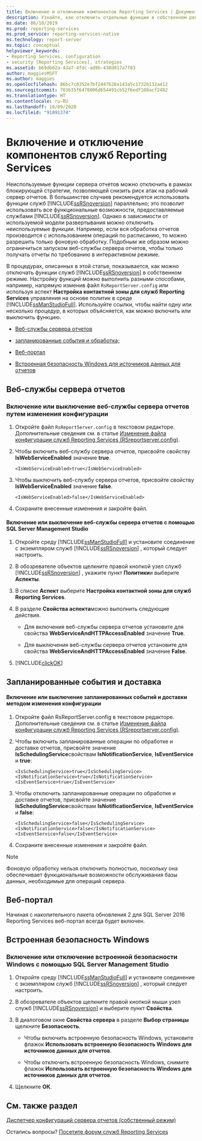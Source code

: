 ```yaml
---
title: Включение и отключение компонентов Reporting Services | Документы Майкрософт
description: Узнайте, как отключить отдельные функции в собственном режиме Reporting Services. Настраивать функции можно различными способами.
ms.date: 06/10/2019
ms.prod: reporting-services
ms.prod_service: reporting-services-native
ms.technology: report-server
ms.topic: conceptual
helpviewer_keywords:
- Reporting Services, configuration
- security [Reporting Services], strategies
ms.assetid: b69db02a-43a7-4fdc-ad9b-438d817a7f83
author: maggiesMSFT
ms.author: maggies
ms.openlocfilehash: 86bc7c0352e7bf2447628a143a5c1732b132a412
ms.sourcegitcommit: 783b35f6478006d654491cb52f6edf108acf2482
ms.translationtype: HT
ms.contentlocale: ru-RU
ms.lasthandoff: 10/09/2020
ms.locfileid: "91891374"
---
```

# <a name="turn-reporting-services-features-on-or-off"></a>Включение и отключение компонентов служб Reporting Services
  Неиспользуемые функции сервера отчетов можно отключить в рамках блокирующей стратегии, позволяющей снизить риск атак на рабочий сервер отчетов. В большинстве случаев рекомендуется использовать функции служб [!INCLUDE[ssRSnoversion](../../includes/ssrsnoversion-md.md)] параллельно; это позволит использовать все функциональные возможности, предоставляемые службами [!INCLUDE[ssRSnoversion](../../includes/ssrsnoversion-md.md)]. Однако в зависимости от используемой модели развертывания можно отключить неиспользуемые функции. Например, если вся обработка отчетов производится с использованием операций по расписанию, то можно разрешить только фоновую обработку. Подобным же образом можно ограничиться запуском веб-службы сервера отчетов, чтобы только получать отчеты по требованию в интерактивном режиме.  
  
 В процедурах, описанных в этой статье, показывается, как можно отключать функции служб [!INCLUDE[ssRSnoversion](../../includes/ssrsnoversion-md.md)] в собственном режиме. Настройку функций можно выполнить разными способами, например, напрямую изменив файл `RsReportServer.config` или используя аспект **Настройка контактной зоны для служб Reporting Services** управления на основе политик в среде [!INCLUDE[ssManStudioFull](../../includes/ssmanstudiofull-md.md)]. Используйте ссылки, чтобы найти одну или несколько процедур, в которых объясняется, как можно включить или выключить функцию.  
  
-   [Веб-службы сервера отчетов](#RSWebSvc)  
  
-   [запланированные события и обработка;](#Sched)  
  
-   [Веб-портал](#WebPortal)  
  
-   [Встроенная безопасность Windows для источников данных для отчетов](#WinIntSec)  
  
##  <a name="report-server-web-service"></a><a name="RSWebSvc"></a> Веб-службы сервера отчетов  
  
### <a name="to-turn-on-or-off-the-report-server-web-service-by-editing-configuration"></a>Включение или выключение веб-службы сервера отчетов путем изменения конфигурации  
  
1.  Откройте файл `RsReportServer.config` в текстовом редакторе. Дополнительные сведения см. в статье [Изменение файла конфигурации служб Reporting Services (RSreportserver.config)](../../reporting-services/report-server/modify-a-reporting-services-configuration-file-rsreportserver-config.md).  
  
2.  Чтобы включить веб-службу сервера отчетов, присвойте свойству **IsWebServiceEnabled** значение **true**.  
  
    ```  
    <IsWebServiceEnabled>true</IsWebServiceEnabled>  
    ```  
  
3.  Чтобы выключить веб-службу сервера отчетов, присвойте свойству **IsWebServiceEnabled** значение **false**.  
  
    ```  
    <IsWebServiceEnabled>false</IsWebServiceEnabled>  
    ```  
  
4.  Сохраните внесенные изменения и закройте файл.  
  
#### <a name="to-turn-on-or-off-the-report-server-web-service-by-using-sql-server-management-studio"></a>Включение или выключение веб-службы сервера отчетов с помощью SQL Server Management Studio  
  
1.  Откройте среду [!INCLUDE[ssManStudioFull](../../includes/ssmanstudiofull-md.md)] и установите соединение с экземпляром служб [!INCLUDE[ssRSnoversion](../../includes/ssrsnoversion-md.md)] , который следует настроить.  
  
2.  В обозревателе объектов щелкните правой кнопкой узел служб [!INCLUDE[ssRSnoversion](../../includes/ssrsnoversion-md.md)] , укажите пункт **Политики**и выберите **Аспекты**.  
  
3.  В списке **Аспект** выберите **Настройка контактной зоны для служб Reporting Services**.  
  
4.  В разделе **Свойства аспекта**можно выполнить следующие действия.  
  
    -   Для включения веб-службы сервера отчетов установите для свойства **WebServiceAndHTTPAccessEnabled** значение **True**.  
  
    -   Для выключения веб-службы сервера отчетов установите для свойства **WebServiceAndHTTPAccessEnabled** значение **False**.  
  
5.  [!INCLUDE[clickOK](../../includes/clickok-md.md)]  
  
##  <a name="scheduled-events-and-delivery"></a><a name="Sched"></a> Запланированные события и доставка  
  
#### <a name="to-turn-on-or-off-scheduled-events-and-delivery-by-editing-configuration"></a>Включение или выключение запланированных событий и доставки методом изменения конфигурации  
  
1.  Откройте файл RsReportServer.config в текстовом редакторе. Дополнительные сведения см. в статье [Изменение файла конфигурации служб Reporting Services (RSreportserver.config)](../../reporting-services/report-server/modify-a-reporting-services-configuration-file-rsreportserver-config.md).  
  
2.  Чтобы включить запланированные операции по обработке и доставке отчетов, присвойте значение **IsSchedulingService**свойствам **IsNotificationService**, **IsEventService** и **true**:  
  
    ```  
    <IsSchedulingService>true</IsSchedulingService>  
    <IsNotificationService>true</IsNotificationService>  
    <IsEventService>true</IsEventService>  
    ```  
  
3.  Чтобы отключить запланированные операции по обработке и доставке отчетов, присвойте значение **IsSchedulingService**свойствам **IsNotificationService**, **IsEventService** и **false**:  
  
    ```  
    <IsSchedulingService>false</IsSchedulingService>  
    <IsNotificationService>false</IsNotificationService>  
    <IsEventService>false</IsEventService>  
    ```  
  
4.  Сохраните внесенные изменения и закройте файл.  
  
> [!NOTE]  
>  Фоновую обработку нельзя отключить полностью, поскольку она обеспечивает функциональные возможности обслуживания базы данных, необходимые для операций сервера.  
  
##  <a name="web-portal"></a><a name="WebPortal"></a> Веб-портал
  
Начиная с накопительного пакета обновления 2 для SQL Server 2016 Reporting Services веб-портал всегда будет включен.
  
##  <a name="windows-integrated-security"></a><a name="WinIntSec"></a> Встроенная безопасность Windows  
  
### <a name="to-turn-on-or-off-windows-integrated-security-by-using-sql-server-management-studio"></a>Включение или отключение встроенной безопасности Windows с помощью SQL Server Management Studio  
  
1.  Откройте среду [!INCLUDE[ssManStudioFull](../../includes/ssmanstudiofull-md.md)] и установите соединение с экземпляром служб [!INCLUDE[ssRSnoversion](../../includes/ssrsnoversion-md.md)] , который следует настроить.  
  
2.  В обозревателе объектов щелкните правой кнопкой мыши узел служб [!INCLUDE[ssRSnoversion](../../includes/ssrsnoversion-md.md)] и выберите пункт **Свойства**.  
  
3.  В диалоговом окне **Свойства сервера** в разделе **Выбор страницы** щелкните **Безопасность**.  
  
    -   Чтобы включить встроенную безопасность Windows, установите флажок **Использовать встроенную безопасность Windows для источников данных для отчетов**.  
  
    -   Чтобы отключить встроенную безопасность Windows, снимите флажок **Использовать встроенную безопасность Windows для источников данных для отчетов**.  
  
4.  Щелкните **ОК**.  
  
## <a name="see-also"></a>См. также раздел  
[Диспетчер конфигураций сервера отчетов (собственный режим)](../install-windows/reporting-services-configuration-manager-native-mode.md)

 Остались вопросы? [Посетите форум служб Reporting Services](https://go.microsoft.com/fwlink/?LinkId=620231)
  
